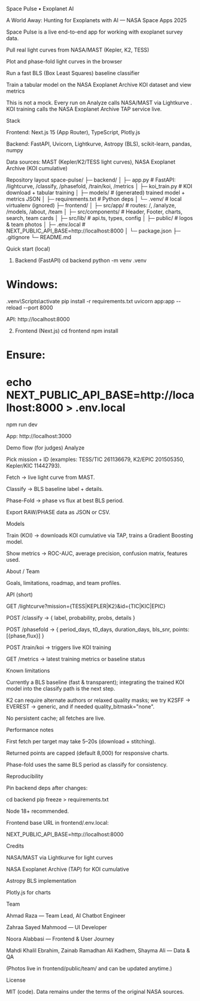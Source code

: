 Space Pulse • Exoplanet AI

A World Away: Hunting for Exoplanets with AI — NASA Space Apps 2025

Space Pulse is a live end-to-end app for working with exoplanet survey data.

Pull real light curves from NASA/MAST (Kepler, K2, TESS)

Plot and phase-fold light curves in the browser

Run a fast BLS (Box Least Squares) baseline classifier

Train a tabular model on the NASA Exoplanet Archive KOI dataset and view metrics

This is not a mock. Every run on Analyze calls NASA/MAST via Lightkurve
. KOI training calls the NASA Exoplanet Archive TAP service live.

Stack

Frontend: Next.js 15 (App Router), TypeScript, Plotly.js

Backend: FastAPI, Uvicorn, Lightkurve, Astropy (BLS), scikit-learn, pandas, numpy

Data sources: MAST (Kepler/K2/TESS light curves), NASA Exoplanet Archive (KOI cumulative)

Repository layout
space-pulse/
├─ backend/
│  ├─ app.py               # FastAPI: /lightcurve, /classify, /phasefold, /train/koi, /metrics
│  ├─ koi_train.py         # KOI download + tabular training
│  ├─ models/              # (generated) trained model + metrics JSON
│  ├─ requirements.txt     # Python deps
│  └─ .venv/               # local virtualenv (ignored)
├─ frontend/
│  ├─ src/app/             # routes: /, /analyze, /models, /about, /team
│  ├─ src/components/      # Header, Footer, charts, search, team cards
│  ├─ src/lib/             # api.ts, types, config
│  ├─ public/              # logos & team photos
│  ├─ .env.local           # NEXT_PUBLIC_API_BASE=http://localhost:8000
│  └─ package.json
├─ .gitignore
└─ README.md

Quick start (local)
1) Backend (FastAPI)
cd backend
python -m venv .venv
# Windows:
.venv\Scripts\activate
pip install -r requirements.txt
uvicorn app:app --reload --port 8000


API: http://localhost:8000

2) Frontend (Next.js)
cd frontend
npm install
# Ensure:
# echo NEXT_PUBLIC_API_BASE=http://localhost:8000 > .env.local
npm run dev


App: http://localhost:3000

Demo flow (for judges)
Analyze

Pick mission + ID (examples: TESS/TIC 261136679, K2/EPIC 201505350, Kepler/KIC 11442793).

Fetch → live light curve from MAST.

Classify → BLS baseline label + details.

Phase-Fold → phase vs flux at best BLS period.

Export RAW/PHASE data as JSON or CSV.

Models

Train (KOI) → downloads KOI cumulative via TAP, trains a Gradient Boosting model.

Show metrics → ROC-AUC, average precision, confusion matrix, features used.

About / Team

Goals, limitations, roadmap, and team profiles.

API (short)

GET /lightcurve?mission={TESS|KEPLER|K2}&id={TIC|KIC|EPIC}

POST /classify → { label, probability, probs, details }

POST /phasefold → { period_days, t0_days, duration_days, bls_snr, points:[{phase,flux}] }

POST /train/koi → triggers live KOI training

GET /metrics → latest training metrics or baseline status

Known limitations

Currently a BLS baseline (fast & transparent); integrating the trained KOI model into the classify path is the next step.

K2 can require alternate authors or relaxed quality masks; we try K2SFF → EVEREST → generic, and if needed quality_bitmask="none".

No persistent cache; all fetches are live.

Performance notes

First fetch per target may take 5–20s (download + stitching).

Returned points are capped (default 8,000) for responsive charts.

Phase-fold uses the same BLS period as classify for consistency.

Reproducibility

Pin backend deps after changes:

cd backend
pip freeze > requirements.txt


Node 18+ recommended.

Frontend base URL in frontend/.env.local:

NEXT_PUBLIC_API_BASE=http://localhost:8000

Credits

NASA/MAST via Lightkurve for light curves

NASA Exoplanet Archive (TAP) for KOI cumulative

Astropy BLS implementation

Plotly.js for charts

Team

Ahmad Raza — Team Lead, AI Chatbot Engineer

Zahraa Sayed Mahmood — UI Developer

Noora Alabbasi — Frontend & User Journey

Mahdi Khalil Ebrahim, Zainab Ramadhan Ali Kadhem, Shayma Ali — Data & QA

(Photos live in frontend/public/team/ and can be updated anytime.)

License

MIT (code). Data remains under the terms of the original NASA sources.